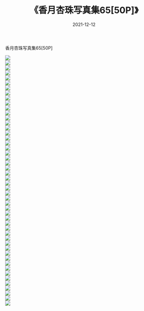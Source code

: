 ﻿---
layout: post
title:  《香月杏珠写真集65[50P]》
date:   2021-12-12
img: http://img.660000.xyz/Sharelink/性感/2021/香月杏珠写真集65[50P]/000.jpg
categories: [美女, 清纯, 唯美]
---

香月杏珠写真集65[50P]

  ![](http://img.660000.xyz/Sharelink/性感/2021/香月杏珠写真集65[50P]/001.jpg) <br> ![](http://img.660000.xyz/Sharelink/性感/2021/香月杏珠写真集65[50P]/002.jpg) <br> ![](http://img.660000.xyz/Sharelink/性感/2021/香月杏珠写真集65[50P]/003.jpg) <br> ![](http://img.660000.xyz/Sharelink/性感/2021/香月杏珠写真集65[50P]/004.jpg) <br> ![](http://img.660000.xyz/Sharelink/性感/2021/香月杏珠写真集65[50P]/005.jpg) <br> ![](http://img.660000.xyz/Sharelink/性感/2021/香月杏珠写真集65[50P]/006.jpg) <br> ![](http://img.660000.xyz/Sharelink/性感/2021/香月杏珠写真集65[50P]/007.jpg) <br> ![](http://img.660000.xyz/Sharelink/性感/2021/香月杏珠写真集65[50P]/008.jpg) <br> ![](http://img.660000.xyz/Sharelink/性感/2021/香月杏珠写真集65[50P]/009.jpg) <br> ![](http://img.660000.xyz/Sharelink/性感/2021/香月杏珠写真集65[50P]/010.jpg) <br> ![](http://img.660000.xyz/Sharelink/性感/2021/香月杏珠写真集65[50P]/011.jpg) <br> ![](http://img.660000.xyz/Sharelink/性感/2021/香月杏珠写真集65[50P]/012.jpg) <br> ![](http://img.660000.xyz/Sharelink/性感/2021/香月杏珠写真集65[50P]/013.jpg) <br> ![](http://img.660000.xyz/Sharelink/性感/2021/香月杏珠写真集65[50P]/014.jpg) <br> ![](http://img.660000.xyz/Sharelink/性感/2021/香月杏珠写真集65[50P]/015.jpg) <br> ![](http://img.660000.xyz/Sharelink/性感/2021/香月杏珠写真集65[50P]/016.jpg) <br> ![](http://img.660000.xyz/Sharelink/性感/2021/香月杏珠写真集65[50P]/017.jpg) <br> ![](http://img.660000.xyz/Sharelink/性感/2021/香月杏珠写真集65[50P]/018.jpg) <br> ![](http://img.660000.xyz/Sharelink/性感/2021/香月杏珠写真集65[50P]/019.jpg) <br> ![](http://img.660000.xyz/Sharelink/性感/2021/香月杏珠写真集65[50P]/020.jpg) <br> ![](http://img.660000.xyz/Sharelink/性感/2021/香月杏珠写真集65[50P]/021.jpg) <br> ![](http://img.660000.xyz/Sharelink/性感/2021/香月杏珠写真集65[50P]/022.jpg) <br> ![](http://img.660000.xyz/Sharelink/性感/2021/香月杏珠写真集65[50P]/023.jpg) <br> ![](http://img.660000.xyz/Sharelink/性感/2021/香月杏珠写真集65[50P]/024.jpg) <br> ![](http://img.660000.xyz/Sharelink/性感/2021/香月杏珠写真集65[50P]/025.jpg) <br> ![](http://img.660000.xyz/Sharelink/性感/2021/香月杏珠写真集65[50P]/026.jpg) <br> ![](http://img.660000.xyz/Sharelink/性感/2021/香月杏珠写真集65[50P]/027.jpg) <br> ![](http://img.660000.xyz/Sharelink/性感/2021/香月杏珠写真集65[50P]/028.jpg) <br> ![](http://img.660000.xyz/Sharelink/性感/2021/香月杏珠写真集65[50P]/029.jpg) <br> ![](http://img.660000.xyz/Sharelink/性感/2021/香月杏珠写真集65[50P]/030.jpg) <br> ![](http://img.660000.xyz/Sharelink/性感/2021/香月杏珠写真集65[50P]/031.jpg) <br> ![](http://img.660000.xyz/Sharelink/性感/2021/香月杏珠写真集65[50P]/032.jpg) <br> ![](http://img.660000.xyz/Sharelink/性感/2021/香月杏珠写真集65[50P]/033.jpg) <br> ![](http://img.660000.xyz/Sharelink/性感/2021/香月杏珠写真集65[50P]/034.jpg) <br> ![](http://img.660000.xyz/Sharelink/性感/2021/香月杏珠写真集65[50P]/035.jpg) <br> ![](http://img.660000.xyz/Sharelink/性感/2021/香月杏珠写真集65[50P]/036.jpg) <br> ![](http://img.660000.xyz/Sharelink/性感/2021/香月杏珠写真集65[50P]/037.jpg) <br> ![](http://img.660000.xyz/Sharelink/性感/2021/香月杏珠写真集65[50P]/038.jpg) <br> ![](http://img.660000.xyz/Sharelink/性感/2021/香月杏珠写真集65[50P]/039.jpg) <br> ![](http://img.660000.xyz/Sharelink/性感/2021/香月杏珠写真集65[50P]/040.jpg) <br> ![](http://img.660000.xyz/Sharelink/性感/2021/香月杏珠写真集65[50P]/041.jpg) <br> ![](http://img.660000.xyz/Sharelink/性感/2021/香月杏珠写真集65[50P]/042.jpg) <br> ![](http://img.660000.xyz/Sharelink/性感/2021/香月杏珠写真集65[50P]/043.jpg) <br> ![](http://img.660000.xyz/Sharelink/性感/2021/香月杏珠写真集65[50P]/044.jpg) <br> ![](http://img.660000.xyz/Sharelink/性感/2021/香月杏珠写真集65[50P]/045.jpg) <br> ![](http://img.660000.xyz/Sharelink/性感/2021/香月杏珠写真集65[50P]/046.jpg) <br> ![](http://img.660000.xyz/Sharelink/性感/2021/香月杏珠写真集65[50P]/047.jpg) <br> ![](http://img.660000.xyz/Sharelink/性感/2021/香月杏珠写真集65[50P]/048.jpg) <br> ![](http://img.660000.xyz/Sharelink/性感/2021/香月杏珠写真集65[50P]/049.jpg) <br> ![](http://img.660000.xyz/Sharelink/性感/2021/香月杏珠写真集65[50P]/050.jpg) <br>